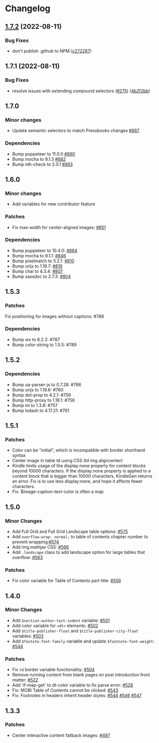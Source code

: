 # Changelog

## [1.7.2](https://github.com/pressbooks/buckram/compare/1.7.1...v1.7.2) (2022-08-11)


### Bug Fixes

* don't publish .github to NPM ([c272287](https://github.com/pressbooks/buckram/commit/c27228756ed6066252451986c2be8cc4b6aa73db))

## 1.7.1 (2022-08-11)

### Bug Fixes

* resolve issues with extending compound selectors ([#275](https://github.com/pressbooks/buckram/issues/275)) ([4b2f2bb](https://github.com/pressbooks/buckram/commit/4b2f2bb938402981220fb75fe25b81aef17dcdeb))

## 1.7.0
### Minor changes
- Update semantic selectors to match Pressbooks changes [#887](https://github.com/pressbooks/pressbooks-book/pull/887/files)

### Dependencies
- Bump puppeteer to 11.0.0 [#890](https://github.com/pressbooks/pressbooks-book/pull/890)
- Bump mocha to 9.1.3 [#882](https://github.com/pressbooks/pressbooks-book/pull/882)
- Bump nth-check to 2.0.1 [#893](https://github.com/pressbooks/pressbooks-book/pull/893)

## 1.6.0
### Minor changes
- Add variables for new contributor feature

### Patches
- Fix max-width for center-aligned images: [#851](https://github.com/pressbooks/pressbooks-book/pull/851)

### Dependencies
- Bump puppeteer to 10.4.0: [#864](https://github.com/pressbooks/pressbooks-book/pull/864)
- Bump mocha to 9.1.1: [#846](https://github.com/pressbooks/pressbooks-book/pull/846)
- Bump pixelmatch to 5.2.1: [#810](https://github.com/pressbooks/pressbooks-book/pull/810)
- Bump urijs to 1.19.7: [#819](https://github.com/pressbooks/pressbooks-book/pull/819)
- Bump chai to 4.3.4: [#807](https://github.com/pressbooks/pressbooks-book/pull/807)
- Bump sassdoc to 2.7.3: [#804](https://github.com/pressbooks/pressbooks-book/pull/804)

## 1.5.3
### Patches
Fix positioning for images without captions: #788

### Dependencies
- Bump ws to 6.2.2: #787
- Bump color-string to 1.5.5: #789

## 1.5.2

###  Dependencies 
- Bump ua-parser-js to 0.7.28: #766
- Bump urijs to 1.19.6: #760
- Bump dot-prop to 4.2.1: #759
- Bump http-proxy to 1.18.1: #758
- Bump ini to 1.3.8: #757
- Bump lodash to 4.17.21: #761

## 1.5.1

### Patches 
- Color can be "initial", which is incompatible with border shorthand syntax
- Center image in table td using CSS (td img.aligncenter)
- Kindle limits usage of the display:none property for content blocks beyond 10000 characters. If the display:none property is applied to a content block that is bigger than 
  10000 characters, KindleGen returns an error. Fix is to use less display:none, and hope it affects fewer characters.
- Fix: $image-caption-text-color is often a map  

## 1.5.0

### Minor Changes

- Add Full Grid and Full Grid Landscape table options: [#575](https://github.com/pressbooks/pressbooks-book/pull/575)
- Add `overflow-wrap: normal;` to table of contents chapter number to prevent wrapping:[#574](https://github.com/pressbooks/pressbooks-book/pull/574)
- Add img.mathjax CSS: [#566](https://github.com/pressbooks/pressbooks-book/pull/566)
- Add `.landscape` class to add landscape option for large tables that overflow: [#563](https://github.com/pressbooks/pressbooks-book/pull/563)

### Patches
- Fix color variable for Table of Contents part title: [#559](https://github.com/pressbooks/pressbooks-book/pull/559)

## 1.4.0

### Minor Changes

- Add `$section-author-text-indent` variable: [#501](https://github.com/pressbooks/pressbooks-book/pull/501)
- Add color variable for `<dt>` elements: [#502](https://github.com/pressbooks/pressbooks-book/pull/502)
- Add `$title-publisher-float` and `$title-publisher-city-float` variables: [#503](https://github.com/pressbooks/pressbooks-book/pull/503)
- Add `$footote-font-family` variable and update `$footnote-font-weight`: [#544](https://github.com/pressbooks/pressbooks-book/pull/544)

### Patches

- Fix `td` border variable functionality: [#504](https://github.com/pressbooks/pressbooks-book/pull/504)
- Remove running content from blank pages on post introduction front matter: [#522](https://github.com/pressbooks/pressbooks-book/pull/522)
- Add 'if-map-get' to dt-color variable to fix parse error: [#528](https://github.com/pressbooks/pressbooks-book/pull/528)
- Fix: MOBI Table of Contents cannot be clicked: [#543](https://github.com/pressbooks/pressbooks-book/pull/543)
- Fix: Footnotes in headers inherit header styles: [#544](https://github.com/pressbooks/pressbooks-book/pull/544) [#546](https://github.com/pressbooks/pressbooks-book/pull/546) [#547](https://github.com/pressbooks/pressbooks-book/pull/547)

## 1.3.3

### Patches

- Center interactive content fallback images: [#497](https://github.com/pressbooks/pressbooks-book/pull/497)
